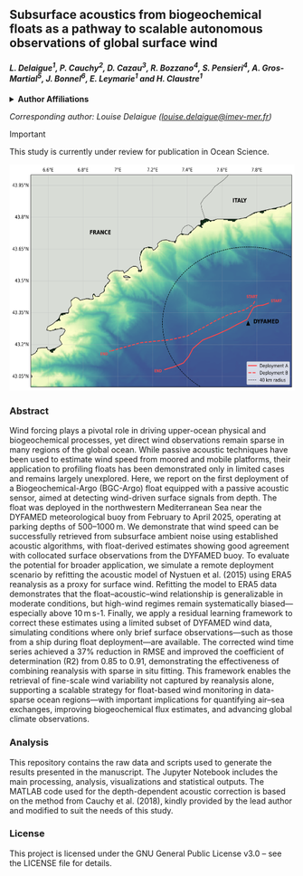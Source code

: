 ## Subsurface acoustics from biogeochemical floats as a pathway to scalable autonomous observations of global surface wind

#### *L. Delaigue<sup>1</sup>\, P. Cauchy<sup>2</sup>, D. Cazau<sup>3</sup>, R. Bozzano<sup>4</sup>, S. Pensieri<sup>4</sup>, A. Gros-Martial<sup>5</sup>, J. Bonnel<sup>6</sup>, E. Leymarie<sup>1</sup> and H. Claustre<sup>1</sup>*

<details>
<summary><strong>Author Affiliations</strong></summary>
<sup>1</sup>Sorbonne Université, CNRS, Laboratoire d'Océanographie de Villefranche, LOV, 06230 Villefranche-sur-Mer, France
<sup>2</sup>Institut des sciences de la mer (ISMER), Université du Québec à Rimouski (UQAR), Rimouski, Canada
<sup>3</sup>ENSTA, Lab-STICC, UMR CNRS 6285, Brest, France
<sup>4</sup>Institute for the Study of Anthropic Impact and Sustainability in the Marine Environment (IAS), Consiglio Nazionale delle Ricerche (CNR), Genoa, Italy
<sup>5</sup>Centre d’Études Biologiques de Chizé, CNRS, Villiers-en-bois, France
<sup>6</sup>Marine Physical Laboratory, Scripps Institution of Oceanography, University of California San Diego, La Jolla, CA, 92093, USA
</details>

*Corresponding author: Louise Delaigue ([louise.delaigue@imev-mer.fr](mailto:louise.delaigue@imev-mer.fr))*

> [!IMPORTANT]  
> This study is currently under review for publication in Ocean Science.

<img src="figs/trajectory.png" width="600" height="400" />

### Abstract
Wind forcing plays a pivotal role in driving upper-ocean physical and biogeochemical processes, yet direct wind observations remain sparse in many regions of the global ocean. While passive acoustic techniques have been used to estimate wind speed from moored and mobile platforms, their application to profiling floats has been demonstrated only in limited cases and remains largely unexplored. Here, we report on the first deployment of a Biogeochemical-Argo (BGC-Argo) float equipped with a passive acoustic sensor, aimed at detecting wind-driven surface signals from depth. The float was deployed in the northwestern Mediterranean Sea near the DYFAMED meteorological buoy from February to April 2025, operating at parking depths of 500–1000 m. We demonstrate that wind speed can be successfully retrieved from subsurface ambient noise using established acoustic algorithms, with float-derived estimates showing good agreement with collocated surface observations from the DYFAMED buoy. To evaluate the potential for broader application, we simulate a remote deployment scenario by refitting the acoustic model of Nystuen et al. (2015) using ERA5 reanalysis as a proxy for surface wind. Refitting the model to ERA5 data demonstrates that the float–acoustic–wind relationship is generalizable in moderate conditions, but high-wind regimes remain systematically biased—especially above 10 m s-1. Finally, we apply a residual learning framework to correct these estimates using a limited subset of DYFAMED wind data, simulating conditions where only brief surface observations—such as those from a ship during float deployment—are available. The corrected wind time series achieved a 37% reduction in RMSE and improved the coefficient of determination (R2) from 0.85 to 0.91, demonstrating the effectiveness of combining reanalysis with sparse in situ fitting. This framework enables the retrieval of fine-scale wind variability not captured by reanalysis alone, supporting a scalable strategy for float-based wind monitoring in data-sparse ocean regions—with important implications for quantifying air–sea exchanges, improving biogeochemical flux estimates, and advancing global climate observations.


### Analysis
This repository contains the raw data and scripts used to generate the results presented in the manuscript. The Jupyter Notebook includes the main processing, analysis, visualizations and statistical outputs. The MATLAB code used for the depth-dependent acoustic correction is based on the method from Cauchy et al. (2018), kindly provided by the lead author and modified to suit the needs of this study.

### License
This project is licensed under the GNU General Public License v3.0 – see the LICENSE file for details.


